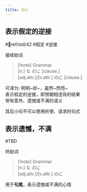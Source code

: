 ```yaml
---
title: のに
---
```

## 表示假定的逆接

 #📖ref/std/42 #假定 #逆接  

接续助词  

> [!note] Grammar  
> [n.] な のに [clause.]  
> [adj.attr.]/[v.attr.] のに [clause.]  

可译为: 明明~却~，虽然~然而~  
表示假定的逆接，即预期相违背的结果  
带有意外、遗憾或不满的语义  

其后小句不可以使用祈使、请求的句式  

## 表示遗憾，不满

 #TBD  

终助词  

> [!note] Grammar  
> [n.] な のに  
> [adj.attr.]/[v.attr.] のに  

用于**句尾**，表示遗憾或不满的心情  

